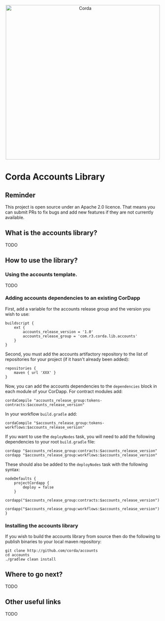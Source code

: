 <p align="center">
    <img src="https://www.corda.net/wp-content/uploads/2016/11/fg005_corda_b.png" alt="Corda" width="500">
</p>

# Corda Accounts Library

## Reminder

This project is open source under an Apache 2.0 licence. That means you
can submit PRs to fix bugs and add new features if they are not currently
available.

## What is the accounts library?

TODO

## How to use the library?

### Using the accounts template.

TODO

### Adding accounts dependencies to an existing CorDapp

First, add a variable for the accounts release group and the version you 
wish to use:

    buildscript {
        ext {
            accounts_release_version = '1.0'
            accounts_release_group = 'com.r3.corda.lib.accounts'
        }
    }

Second, you must add the accounts artifactory repository to the
list of repositories for your project (if it hasn't already been added):

    repositories {
        maven { url 'XXX' }
    }

Now, you can add the accounts dependencies to the `dependencies` block
in each module of your CorDapp. For contract modules add:

    cordaCompile "accounts_release_group:tokens-contracts:$accounts_release_version"

In your workflow `build.gradle` add:

    cordaCompile "$accounts_release_group:tokens-workflows:$accounts_release_version"

If you want to use the `deployNodes` task, you will need to add the
following dependencies to your root `build.gradle` file:

    cordapp "$accounts_release_group:contracts:$accounts_release_version"
    cordapp "$accounts_release_group:workflows:$accounts_release_version"

These should also be added to the `deployNodes` task with the following syntax:

    nodeDefaults {
        projectCordapp {
            deploy = false
        }
        cordapp("$accounts_release_group:contracts:$accounts_release_version")
        cordapp("$accounts_release_group:workflows:$accounts_release_version")
    }

### Installing the accounts library

If you wish to build the accounts library from source then do the following to
publish binaries to your local maven repository:

    git clone http://github.com/corda/accounts
    cd accounts
    ./gradlew clean install

## Where to go next?

TODO

## Other useful links

TODO